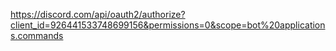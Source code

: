 https://discord.com/api/oauth2/authorize?client_id=926441533748699156&permissions=0&scope=bot%20applications.commands
